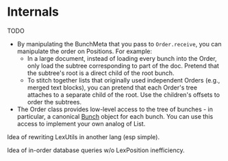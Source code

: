 # Internals

TODO

- By manipulating the BunchMeta that you pass to `Order.receive`, you can manipulate the order on Positions. For example:
  - In a large document, instead of loading every bunch into the Order, only load the subtree corresponding to part of the doc. Pretend that the subtree's root is a direct child of the root bunch.
  - To stitch together lists that originally used independent Orders (e.g., merged text blocks), you can pretend that each Order's tree attaches to a separate child of the root. Use the children's offsets to order the subtrees.
- The Order class provides low-level access to the tree of bunches - in particular, a canonical [Bunch](TODO) object for each bunch. You can use this access to implement your own analog of List.

Idea of rewriting LexUtils in another lang (esp simple).

Idea of in-order database queries w/o LexPosition inefficiency.
